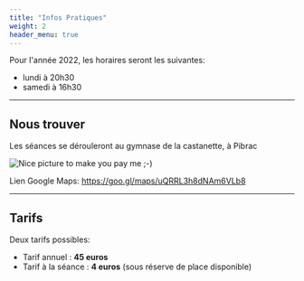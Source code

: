 ```yaml
---
title: "Infos Pratiques"
weight: 2
header_menu: true
---
```


Pour l'année 2022, les horaires seront les suivantes:

- lundi à 20h30
- samedi à 16h30

---

## Nous trouver

Les séances se dérouleront au gymnase de la castanette, à Pibrac

![Nice picture to make you pay me ;-)](images/plan.png)

Lien Google Maps: https://goo.gl/maps/uQRRL3h8dNAm6VLb8

---

## Tarifs

Deux tarifs possibles:

- Tarif annuel : **45 euros**
- Tarif à la séance : **4 euros** (sous réserve de place disponible)

